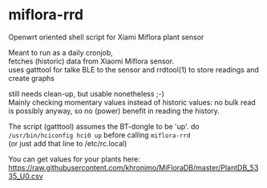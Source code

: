 # miflora-rrd
Openwrt oriented shell script for Xiami Miflora plant sensor

Meant to run as a daily cronjob,\
fetches (historic) data from Xiaomi Miflora sensor.\
uses gatttool for talke BLE to the sensor and rrdtool(1) to store readings and create graphs

still needs clean-up, but usable nonetheless ;-)\
Mainly checking momentary values instead of historic values: no bulk read is possibly anyway, so no (power) benefit in reading the history.

The script (gatttool) assumes the BT-dongle to be 'up'.
do ```/usr/bin/hciconfig hci0 up``` before calling ```miflora-rrd```\
(or just add that line to /etc/rc.local)

You can get values for your plants here: 
https://raw.githubusercontent.com/khronimo/MiFloraDB/master/PlantDB_5335_U0.csv

